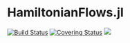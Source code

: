 # HamiltonianFlows.jl

[gh-ci-img]: https://github.com/control-toolbox/HamiltonianFlows.jl/actions/workflows/CI.yml/badge.svg?branch=main
[gh-ci-url]: https://github.com/control-toolbox/HamiltonianFlows.jl/actions/workflows/CI.yml?query=branch%3Amain

[gh-co-img]: https://codecov.io/gh/control-toolbox/HamiltonianFlows.jl/branch/main/graph/badge.svg?token=YM5YQQUSO3
[gh-co-url]: https://codecov.io/gh/control-toolbox/HamiltonianFlows.jl

[![Build Status][gh-ci-img]][gh-ci-url] 
[![Covering Status][gh-co-img]][gh-co-url]
[![](https://img.shields.io/badge/docs-stable-blue.svg)](http://control-toolbox.github.io/HamiltonianFlows.jl)